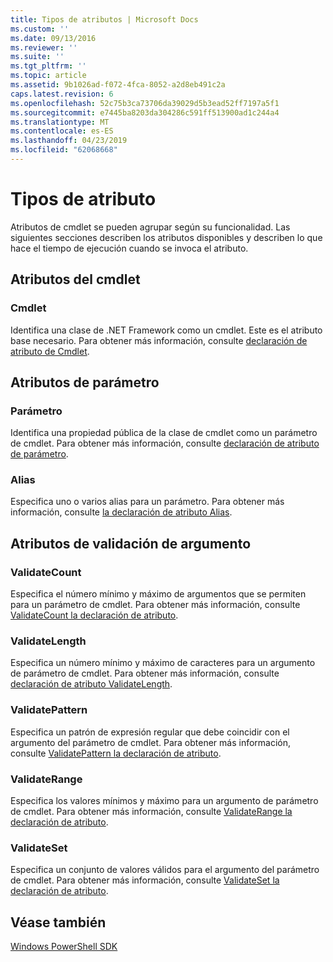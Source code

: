 ```yaml
---
title: Tipos de atributos | Microsoft Docs
ms.custom: ''
ms.date: 09/13/2016
ms.reviewer: ''
ms.suite: ''
ms.tgt_pltfrm: ''
ms.topic: article
ms.assetid: 9b1026ad-f072-4fca-8052-a2d8eb491c2a
caps.latest.revision: 6
ms.openlocfilehash: 52c75b3ca73706da39029d5b3ead52ff7197a5f1
ms.sourcegitcommit: e7445ba8203da304286c591ff513900ad1c244a4
ms.translationtype: MT
ms.contentlocale: es-ES
ms.lasthandoff: 04/23/2019
ms.locfileid: "62068668"
---
```

# <a name="attribute-types"></a>Tipos de atributo

Atributos de cmdlet se pueden agrupar según su funcionalidad.
Las siguientes secciones describen los atributos disponibles y describen lo que hace el tiempo de ejecución cuando se invoca el atributo.

## <a name="cmdlet-attributes"></a>Atributos del cmdlet

### <a name="cmdlet"></a>Cmdlet

Identifica una clase de .NET Framework como un cmdlet.
Este es el atributo base necesario.
Para obtener más información, consulte [declaración de atributo de Cmdlet](./cmdlet-attribute-declaration.md).

## <a name="parameter-attributes"></a>Atributos de parámetro

### <a name="parameter"></a>Parámetro

Identifica una propiedad pública de la clase de cmdlet como un parámetro de cmdlet.
Para obtener más información, consulte [declaración de atributo de parámetro](./parameter-attribute-declaration.md).

### <a name="alias"></a>Alias

Especifica uno o varios alias para un parámetro.
Para obtener más información, consulte [la declaración de atributo Alias](./alias-attribute-declaration.md).

## <a name="argument-validation-attributes"></a>Atributos de validación de argumento

### <a name="validatecount"></a>ValidateCount

Especifica el número mínimo y máximo de argumentos que se permiten para un parámetro de cmdlet.
Para obtener más información, consulte [ValidateCount la declaración de atributo](./validatecount-attribute-declaration.md).

### <a name="validatelength"></a>ValidateLength

Especifica un número mínimo y máximo de caracteres para un argumento de parámetro de cmdlet.
Para obtener más información, consulte [declaración de atributo ValidateLength](./validatelength-attribute-declaration.md).

### <a name="validatepattern"></a>ValidatePattern

Especifica un patrón de expresión regular que debe coincidir con el argumento del parámetro de cmdlet.
Para obtener más información, consulte [ValidatePattern la declaración de atributo](./validatepattern-attribute-declaration.md).

### <a name="validaterange"></a>ValidateRange

Especifica los valores mínimos y máximo para un argumento de parámetro de cmdlet.
Para obtener más información, consulte [ValidateRange la declaración de atributo](./validaterange-attribute-declaration.md).

### <a name="validateset"></a>ValidateSet

Especifica un conjunto de valores válidos para el argumento del parámetro de cmdlet.
Para obtener más información, consulte [ValidateSet la declaración de atributo](./validateset-attribute-declaration.md).

## <a name="see-also"></a>Véase también

[Windows PowerShell SDK](../windows-powershell-reference.md)
